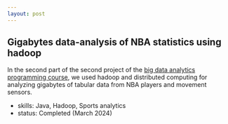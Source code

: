 ```yaml
---
layout: post
---
```


## Gigabytes data-analysis of NBA statistics using hadoop
In the second part of the second project of the [big data analytics programming course](https://onderwijsaanbod.kuleuven.be/syllabi/e/H00Y4AE.htm#activetab=doelstellingen_idp2617152), we used hadoop and distributed computing for analyzing gigabytes of tabular data from NBA players and movement sensors.

- skills: Java, Hadoop, Sports analytics
- status: Completed (March 2024)